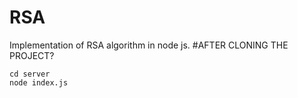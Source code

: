 # RSA
Implementation of RSA algorithm in node js.
#AFTER CLONING THE PROJECT?
```
cd server
node index.js
```
